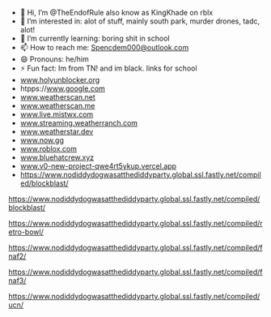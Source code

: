- 👋 Hi, I’m @TheEndofRule also know as KingKhade on rblx
- 👀 I’m interested in: alot of stuff, mainly south park, murder drones, tadc, alot!
- 🌱 I’m currently learning: boring shit in school
- 📫 How to reach me: Spencdem000@outlook.com
- 😄 Pronouns: he/him
- ⚡ Fun fact: Im from TN! and im black.
links for school
- www.holyunblocker.org
- htpps://www.google.com
- www.weatherscan.net
- www.weatherscan.me
- www.live.mistwx.com
- www.streaming.weatherranch.com
- www.weatherstar.dev
- www.now.gg
- www.roblox.com
- www.bluehatcrew.xyz
- www.v0-new-project-qwe4rt5ykup.vercel.app
- https://www.nodiddydogwasatthediddyparty.global.ssl.fastly.net/compiled/blockblast/

https://www.nodiddydogwasatthediddyparty.global.ssl.fastly.net/compiled/blockblast/

https://www.nodiddydogwasatthediddyparty.global.ssl.fastly.net/compiled/retro-bowl/

https://www.nodiddydogwasatthediddyparty.global.ssl.fastly.net/compiled/fnaf2/

https://www.nodiddydogwasatthediddyparty.global.ssl.fastly.net/compiled/fnaf3/

https://www.nodiddydogwasatthediddyparty.global.ssl.fastly.net/compiled/ucn/
